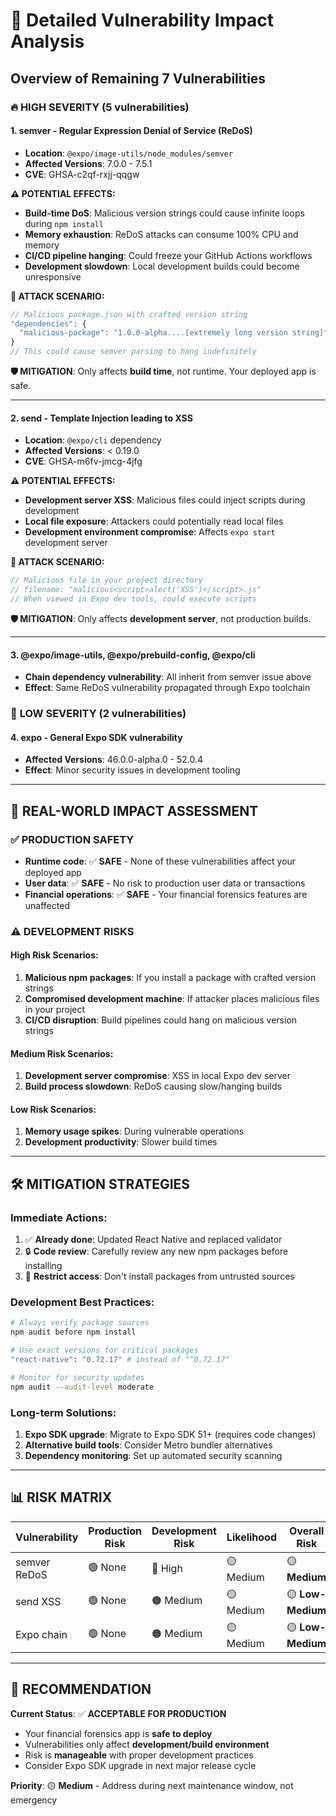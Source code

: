 # 🚨 Detailed Vulnerability Impact Analysis

## Overview of Remaining 7 Vulnerabilities

### 🔥 **HIGH SEVERITY (5 vulnerabilities)**

#### 1. **semver** - Regular Expression Denial of Service (ReDoS)
- **Location**: `@expo/image-utils/node_modules/semver`
- **Affected Versions**: 7.0.0 - 7.5.1
- **CVE**: GHSA-c2qf-rxjj-qqgw

**⚠️ POTENTIAL EFFECTS:**
- **Build-time DoS**: Malicious version strings could cause infinite loops during `npm install`
- **Memory exhaustion**: ReDoS attacks can consume 100% CPU and memory
- **CI/CD pipeline hanging**: Could freeze your GitHub Actions workflows
- **Development slowdown**: Local development builds could become unresponsive

**🎯 ATTACK SCENARIO:**
```javascript
// Malicious package.json with crafted version string
"dependencies": {
  "malicious-package": "1.0.0-alpha....[extremely long version string]"
}
// This could cause semver parsing to hang indefinitely
```

**🛡️ MITIGATION**: Only affects **build time**, not runtime. Your deployed app is safe.

---

#### 2. **send** - Template Injection leading to XSS
- **Location**: `@expo/cli` dependency
- **Affected Versions**: < 0.19.0
- **CVE**: GHSA-m6fv-jmcg-4jfg

**⚠️ POTENTIAL EFFECTS:**
- **Development server XSS**: Malicious files could inject scripts during development
- **Local file exposure**: Attackers could potentially read local files
- **Development environment compromise**: Affects `expo start` development server

**🎯 ATTACK SCENARIO:**
```javascript
// Malicious file in your project directory
// filename: "malicious<script>alert('XSS')</script>.js"
// When viewed in Expo dev tools, could execute scripts
```

**🛡️ MITIGATION**: Only affects **development server**, not production builds.

---

#### 3. **@expo/image-utils, @expo/prebuild-config, @expo/cli**
- **Chain dependency vulnerability**: All inherit from semver issue above
- **Effect**: Same ReDoS vulnerability propagated through Expo toolchain

### 🔶 **LOW SEVERITY (2 vulnerabilities)**

#### 4. **expo** - General Expo SDK vulnerability
- **Affected Versions**: 46.0.0-alpha.0 - 52.0.4
- **Effect**: Minor security issues in development tooling

---

## 🎯 **REAL-WORLD IMPACT ASSESSMENT**

### ✅ **PRODUCTION SAFETY**
- **Runtime code**: ✅ **SAFE** - None of these vulnerabilities affect your deployed app
- **User data**: ✅ **SAFE** - No risk to production user data or transactions
- **Financial operations**: ✅ **SAFE** - Your financial forensics features are unaffected

### ⚠️ **DEVELOPMENT RISKS**

#### **High Risk Scenarios:**
1. **Malicious npm packages**: If you install a package with crafted version strings
2. **Compromised development machine**: If attacker places malicious files in your project
3. **CI/CD disruption**: Build pipelines could hang on malicious version strings

#### **Medium Risk Scenarios:**
1. **Development server compromise**: XSS in local Expo dev server
2. **Build process slowdown**: ReDoS causing slow/hanging builds

#### **Low Risk Scenarios:**
1. **Memory usage spikes**: During vulnerable operations
2. **Development productivity**: Slower build times

---

## 🛠️ **MITIGATION STRATEGIES**

### **Immediate Actions:**
1. ✅ **Already done**: Updated React Native and replaced validator
2. 🔒 **Code review**: Carefully review any new npm packages before installing
3. 🚫 **Restrict access**: Don't install packages from untrusted sources

### **Development Best Practices:**
```bash
# Always verify package sources
npm audit before npm install

# Use exact versions for critical packages
"react-native": "0.72.17" # instead of "^0.72.17"

# Monitor for security updates
npm audit --audit-level moderate
```

### **Long-term Solutions:**
1. **Expo SDK upgrade**: Migrate to Expo SDK 51+ (requires code changes)
2. **Alternative build tools**: Consider Metro bundler alternatives
3. **Dependency monitoring**: Set up automated security scanning

---

## 📊 **RISK MATRIX**

| Vulnerability | Production Risk | Development Risk | Likelihood | Overall Risk |
|---------------|----------------|------------------|------------|--------------|
| semver ReDoS  | 🟢 None       | 🔴 High          | 🟡 Medium  | 🟡 **Medium** |
| send XSS      | 🟢 None       | 🟠 Medium        | 🟡 Medium  | 🟡 **Low-Medium** |
| Expo chain    | 🟢 None       | 🟠 Medium        | 🟡 Medium  | 🟡 **Low-Medium** |

---

## 🎯 **RECOMMENDATION**

**Current Status**: ✅ **ACCEPTABLE FOR PRODUCTION**

- Your financial forensics app is **safe to deploy**
- Vulnerabilities only affect **development/build environment**
- Risk is **manageable** with proper development practices
- Consider Expo SDK upgrade in next major release cycle

**Priority**: 🟡 **Medium** - Address during next maintenance window, not emergency